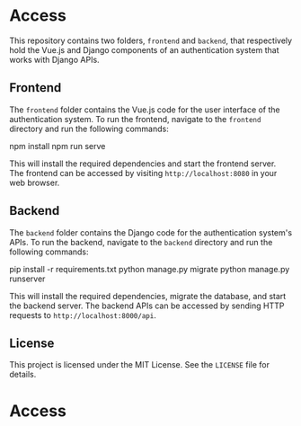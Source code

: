 # Access

This repository contains two folders, `frontend` and `backend`, that respectively hold the Vue.js and Django components of an authentication system that works with Django APIs.

## Frontend

The `frontend` folder contains the Vue.js code for the user interface of the authentication system. To run the frontend, navigate to the `frontend` directory and run the following commands:

npm install
npm run serve


This will install the required dependencies and start the frontend server. The frontend can be accessed by visiting `http://localhost:8080` in your web browser.

## Backend

The `backend` folder contains the Django code for the authentication system's APIs. To run the backend, navigate to the `backend` directory and run the following commands:

pip install -r requirements.txt
python manage.py migrate
python manage.py runserver


This will install the required dependencies, migrate the database, and start the backend server. The backend APIs can be accessed by sending HTTP requests to `http://localhost:8000/api`.

## License

This project is licensed under the MIT License. See the `LICENSE` file for details.
# Access
